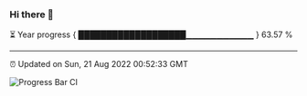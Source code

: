 ### Hi there 👋

⏳ Year progress { ███████████████████▁▁▁▁▁▁▁▁▁▁▁ } 63.57 %

---

⏰ Updated on Sun, 21 Aug 2022 00:52:33 GMT

![Progress Bar CI](https://github.com/Shyam-Makwana/GitHub-Actions-Demo/workflows/Progress%20Bar%20CI/badge.svg)

